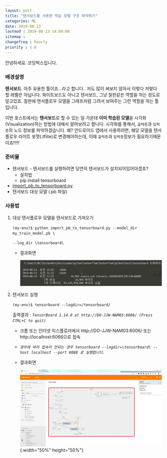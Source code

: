 ```yaml
---
layout: post
title: "텐서보드를 사용한 학습 모델 구조 파악하기"
categories: ML
date: 2019-08-13
lastmod : 2019-08-13 14:00:00
sitemap :
changefreq : hourly
priority : 1.0
---
```


안녕하세요. 코딩벅스입니다.   



### 배경설명

 **텐서보드**. 아주 유용한 툴이죠...라고 합니다.. 저도 많이 써보지 않아서 이렇다 저렇다 할 레벨은 아닙니다. 화이트보드도 아니고 텐서보드, 그냥 칠판같은 역할을 하는 정도로 알고있죠. 칠판에 텐서플로우 모델을 그래프처럼 그려서 보여주는 그런 역할을 하는 툴입니다. 



 이번 포스트에서는 **텐서보드**로 할 수 있는 일 가운데 **이미 학습된 모델**을 시각화(Visualization)하는 방법에 대해서 알아보려고 합니다. 시각화를 통해서, `출력층`과 `입력층`의 노드 정보를 파악하겠습니다. 왜? 안드로이드 앱에서 사용하려면, 해당 모델을 텐서플로우 라이트 포맷(.tflite)로 변경해야하는데, 이때 `출력층`과 `입력층`정보가 필요하기때문이죠!!!!!



### 준비물 

* 텐서보드 - 텐서보드를 실행하려면 당연히 텐서보드가 설치되어있어야겠죠?
  * 설치법
  * pip install tensorboard 
* [import_pb_to_tensorboard.py](https://github.com/tensorflow/tensorflow/blob/master/tensorflow/python/tools/import_pb_to_tensorboard.py)  
* 텐서보드 대상 모델 (.pb 파일)



### 사용법

1. 대상 텐서플로우 모델을 텐서보드로 가져오기 

   `(my-env)$ python import_pb_to_tensorboard.py --model_dir my_train_model.pb \		`

   `--log_dir \tensorboard\`

   * 결과화면 

     ![결과](https://github.com/junimnjw/junimnjw.github.io/blob/master/assets/img/tensorflow_logdir.JPG?raw=true)

     

2. 텐서보드 실행

   `(my-env)$ tensorboard --logdir=/tensorboard/`

   출력결과 : *`TensorBoard 1.14.0 at http://DO-JJW-NAM03:6006/ (Press CTRL+C to quit)`* 

   * 크롬 또는 인터넷 익스플로러에서 http://DO-JJW-NAM03:6006/ 또는 http://localhost:6066으로 접속

   * *`경우에 따라 접속이 안되는 경우 tensorboard --logdir=\tensorboard\ --host localhost --port 8088 로 실행합니다.`*

   * 결과화면

     ![결과](https://github.com/junimnjw/junimnjw.github.io/blob/master/assets/img/tensorboard-full-captured.JPG?raw=true){:width="50%" height="50%"}

   













[1]: https://medium.com/@daj/how-to-inspect-a-pre-trained-tensorflow-model-5fd2ee79ced0 "How to inspect a pre-trained TensorFlow model"

